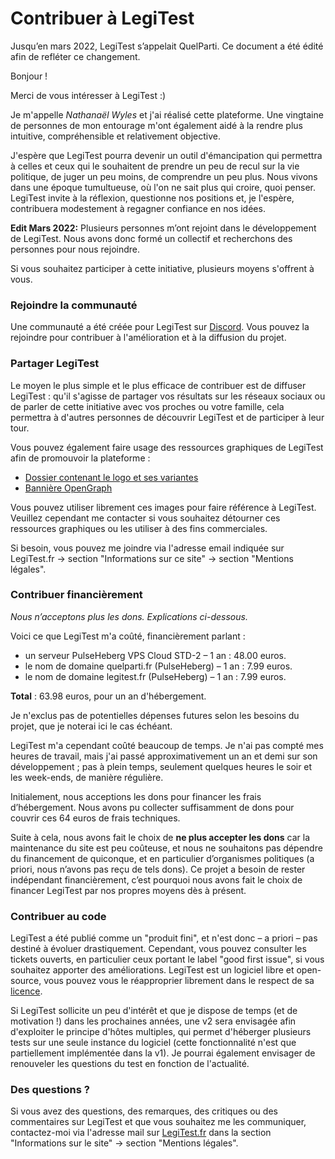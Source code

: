 # Contribuer à LegiTest

Jusqu’en mars 2022, LegiTest s’appelait QuelParti. Ce document a été édité afin de refléter ce changement.

Bonjour !

Merci de vous intéresser à LegiTest :)

Je m'appelle *Nathanaël Wyles* et j'ai réalisé cette plateforme. Une vingtaine de personnes de mon entourage m'ont également aidé à la rendre plus intuitive, compréhensible et relativement objective.

J'espère que LegiTest pourra devenir un outil d'émancipation qui permettra à celles et ceux qui le souhaitent de prendre un peu de recul sur la vie politique, de juger un peu moins, de comprendre un peu plus. Nous vivons dans une époque tumultueuse, où l'on ne sait plus qui croire, quoi penser. LegiTest invite à la réflexion, questionne nos positions et, je l'espère, contribuera modestement à regagner confiance en nos idées.

**Edit Mars 2022:** Plusieurs personnes m’ont rejoint dans le développement de LegiTest. Nous avons donc formé un collectif et recherchons des personnes pour nous rejoindre.

Si vous souhaitez participer à cette initiative, plusieurs moyens s'offrent à vous.

### Rejoindre la communauté

Une communauté a été créée pour LegiTest sur [Discord](https://discord.quelparti.fr). Vous pouvez la rejoindre pour contribuer à l'amélioration et à la diffusion du projet.

### Partager LegiTest

Le moyen le plus simple et le plus efficace de contribuer est de diffuser LegiTest : qu'il s'agisse de partager vos résultats sur les réseaux sociaux ou de parler de cette initiative avec vos proches ou votre famille, cela permettra à d'autres personnes de découvrir LegiTest et de participer à leur tour.

Vous pouvez également faire usage des ressources graphiques de LegiTest afin de promouvoir la plateforme :
- [Dossier contenant le logo et ses variantes](static/assets/img/logo/svg/)
- [Bannière OpenGraph](static/assets/img/banner/banner.png)

Vous pouvez utiliser librement ces images pour faire référence à LegiTest. Veuillez cependant me contacter si vous souhaitez détourner ces ressources graphiques ou les utiliser à des fins commerciales.

Si besoin, vous pouvez me joindre via l'adresse email indiquée sur LegiTest.fr -> section "Informations sur ce site" -> section "Mentions légales".

### Contribuer financièrement

*Nous n’acceptons plus les dons. Explications ci-dessous.*

Voici ce que LegiTest m'a coûté, financièrement parlant :
- un serveur PulseHeberg VPS Cloud STD-2 – 1 an : 48.00 euros.
- le nom de domaine quelparti.fr (PulseHeberg) – 1 an : 7.99 euros.
- le nom de domaine legitest.fr (PulseHeberg) – 1 an : 7.99 euros.

**Total** : 63.98 euros, pour un an d'hébergement.

Je n'exclus pas de potentielles dépenses futures selon les besoins du projet, que je noterai ici le cas échéant.

LegiTest m'a cependant coûté beaucoup de temps. Je n'ai pas compté mes heures de travail, mais j'ai passé approximativement un an et demi sur son développement ; pas à plein temps, seulement quelques heures le soir et les week-ends, de manière régulière.

Initialement, nous acceptions les dons pour financer les frais d’hébergement. Nous avons pu collecter suffisamment de dons pour couvrir ces 64 euros de frais techniques.

Suite à cela, nous avons fait le choix de **ne plus accepter les dons** car la maintenance du site est peu coûteuse, et nous ne souhaitons pas dépendre du financement de quiconque, et en particulier d’organismes politiques (a priori, nous n’avons pas reçu de tels dons). Ce projet a besoin de rester indépendant financièrement, c’est pourquoi nous avons fait le choix de financer LegiTest par nos propres moyens dès à présent.

### Contribuer au code

LegiTest a été publié comme un "produit fini", et n'est donc – a priori – pas destiné à évoluer drastiquement. Cependant, vous pouvez consulter les tickets ouverts, en particulier ceux portant le label "good first issue", si vous souhaitez apporter des améliorations. LegiTest est un logiciel libre et open-source, vous pouvez vous le réapproprier librement dans le respect de sa [licence](LICENSE).

Si LegiTest sollicite un peu d'intérêt et que je dispose de temps (et de motivation !) dans les prochaines années, une v2 sera envisagée afin d'exploiter le principe d'hôtes multiples, qui permet d'héberger plusieurs tests sur une seule instance du logiciel (cette fonctionnalité n'est que partiellement implémentée dans la v1). Je pourrai également envisager de renouveler les questions du test en fonction de l'actualité.

### Des questions ?

Si vous avez des questions, des remarques, des critiques ou des commentaires sur LegiTest et que vous souhaitez me les communiquer, contactez-moi via l'adresse mail sur [LegiTest.fr](https://legitest.fr) dans la section "Informations sur le site" -> section "Mentions légales".

